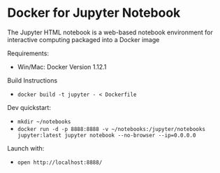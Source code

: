 # Docker for Jupyter Notebook

The Jupyter HTML notebook is a web-based notebook environment for interactive computing packaged into a Docker image

Requirements:
* Win/Mac: Docker Version 1.12.1

Build Instructions
* ``docker build -t jupyter - < Dockerfile``

Dev quickstart:
* ``mkdir ~/notebooks``
* ``docker run -d -p 8888:8888 -v ~/notebooks:/jupyter/notebooks jupyter:latest jupyter notebook --no-browser --ip=0.0.0.0``

Launch with:
* ``open http://localhost:8888/``
